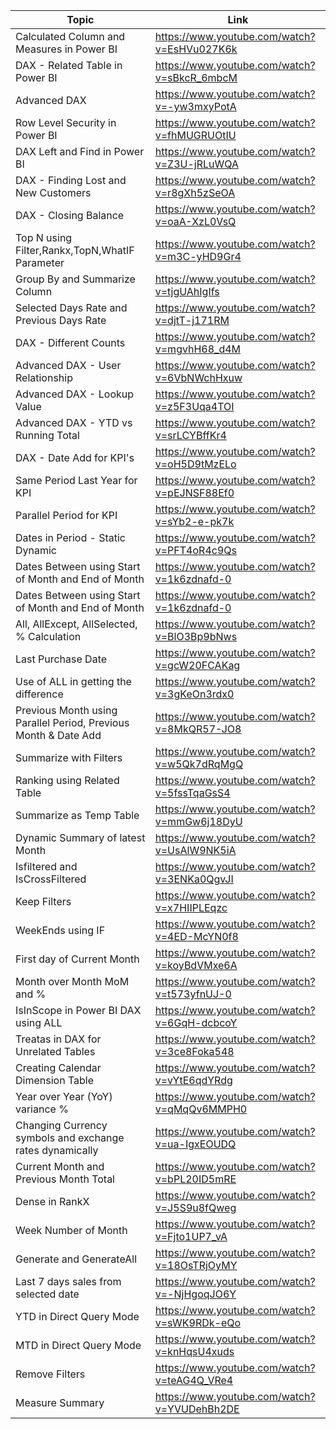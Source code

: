 | Topic | Link |
| ----- | ---- |
| Calculated Column and Measures in Power BI |	https://www.youtube.com/watch?v=EsHVu027K6k |
| DAX - Related Table in Power BI |	https://www.youtube.com/watch?v=sBkcR_6mbcM |
| Advanced DAX |	https://www.youtube.com/watch?v=-yw3mxyPotA |
| Row Level Security in Power BI |	https://www.youtube.com/watch?v=fhMUGRUOtIU |
| DAX Left and Find in Power BI |	https://www.youtube.com/watch?v=Z3U-jRLuWQA |
| DAX - Finding Lost and New Customers |	https://www.youtube.com/watch?v=r8gXh5zSeOA |
| DAX - Closing Balance |	https://www.youtube.com/watch?v=oaA-XzL0VsQ |
| Top N using Filter,Rankx,TopN,WhatIF Parameter |	https://www.youtube.com/watch?v=m3C-yHD9Gr4 |
| Group By and Summarize Column |	https://www.youtube.com/watch?v=tjgUAhIgIfs |
| Selected Days Rate and Previous Days Rate |	https://www.youtube.com/watch?v=djtT-j171RM |
| DAX - Different Counts |	https://www.youtube.com/watch?v=mgvhH68_d4M |
| Advanced DAX - User Relationship |	https://www.youtube.com/watch?v=6VbNWchHxuw |
| Advanced DAX - Lookup Value |	https://www.youtube.com/watch?v=z5F3Uqa4TOI |
| Advanced DAX - YTD vs Running Total |	https://www.youtube.com/watch?v=srLCYBffKr4 |
| DAX - Date Add for KPI's |	https://www.youtube.com/watch?v=oH5D9tMzELo |
| Same Period Last Year for KPI |	https://www.youtube.com/watch?v=pEJNSF88Ef0 |
| Parallel Period for KPI |	https://www.youtube.com/watch?v=sYb2-e-pk7k |
| Dates in Period - Static Dynamic |	https://www.youtube.com/watch?v=PFT4oR4c9Qs |
| Dates Between using Start of Month and End of Month |	https://www.youtube.com/watch?v=1k6zdnafd-0 |
| Dates Between using Start of Month and End of Month |	https://www.youtube.com/watch?v=1k6zdnafd-0 |
| All, AllExcept, AllSelected, % Calculation | https://www.youtube.com/watch?v=BlO3Bp9bNws |
| Last Purchase Date | https://www.youtube.com/watch?v=gcW20FCAKag |
| Use of ALL in getting the difference | https://www.youtube.com/watch?v=3gKeOn3rdx0 |
| Previous Month using Parallel Period, Previous Month & Date Add | https://www.youtube.com/watch?v=8MkQR57-JO8 |
| Summarize with Filters | https://www.youtube.com/watch?v=w5Qk7dRqMgQ |
| Ranking using Related Table | https://www.youtube.com/watch?v=5fssTqaGsS4 |
| Summarize as Temp Table | https://www.youtube.com/watch?v=mmGw6j18DyU |
| Dynamic Summary of latest Month | https://www.youtube.com/watch?v=UsAlW9NK5iA |
| Isfiltered and IsCrossFiltered | https://www.youtube.com/watch?v=3ENKa0QgvJI |
| Keep Filters | https://www.youtube.com/watch?v=x7HIIPLEqzc |
| WeekEnds using IF | https://www.youtube.com/watch?v=4ED-McYN0f8 
| First day of Current Month | https://www.youtube.com/watch?v=koyBdVMxe6A |
| Month over Month MoM and % | https://www.youtube.com/watch?v=t573yfnUJ-0 |
| IsInScope in Power BI DAX using ALL | https://www.youtube.com/watch?v=6GqH-dcbcoY |
| Treatas in DAX for Unrelated Tables | https://www.youtube.com/watch?v=3ce8Foka548 |
| Creating Calendar Dimension Table | https://www.youtube.com/watch?v=vYtE6qdYRdg |
| Year over Year (YoY) variance % | https://www.youtube.com/watch?v=qMqQv6MMPH0 |
| Changing Currency symbols and exchange rates dynamically | https://www.youtube.com/watch?v=ua-IgxEOUDQ |
| Current Month and Previous Month Total | https://www.youtube.com/watch?v=bPL20ID5mRE |
| Dense in RankX | https://www.youtube.com/watch?v=J5S9u8fQweg |
| Week Number of Month | https://www.youtube.com/watch?v=Fjto1UP7_vA |
| Generate and GenerateAll | https://www.youtube.com/watch?v=18OsTRjOyMY |
| Last 7 days sales from selected date | https://www.youtube.com/watch?v=-NjHgoqJO6Y |
| YTD in Direct Query Mode | https://www.youtube.com/watch?v=sWK9RDk-eQo |
| MTD in Direct Query Mode | https://www.youtube.com/watch?v=knHqsU4xuds |
| Remove Filters | https://www.youtube.com/watch?v=teAG4Q_VRe4 |
| Measure Summary | https://www.youtube.com/watch?v=YVUDehBh2DE |
